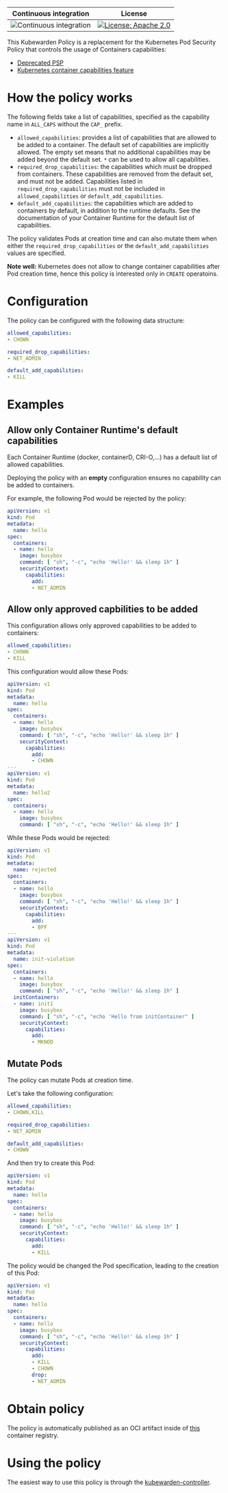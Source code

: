 Continuous integration | License
 -----------------------|--------
![Continuous integration](https://github.com/kubewarden/psp-capabilities/workflows/Continuous%20integration/badge.svg) | [![License: Apache 2.0](https://img.shields.io/badge/License-Apache2.0-brightgreen.svg)](https://opensource.org/licenses/Apache-2.0)


This Kubewarden Policy is a replacement for the Kubernetes Pod Security Policy
that controls the usage of Containers capabilities:

  * [Deprecated PSP](https://kubernetes.io/docs/concepts/policy/pod-security-policy/#capabilities)
  * [Kubernetes container capabilities feature](https://kubernetes.io/docs/tasks/configure-pod-container/security-context/#set-capabilities-for-a-container)

# How the policy works

The following fields take a list of capabilities, specified as the capability
name in `ALL_CAPS` without the `CAP_` prefix.

* `allowed_capabilities`: provides a list of capabilities that are allowed to be
  added to a container. The default set of capabilities are implicitly allowed.
  The empty set means that no additional capabilities may be added beyond the
  default set. `*` can be used to allow all capabilities.
* `required_drop_capabilities`: the capabilities which must be dropped from
  containers. These capabilities are removed from the default set, and must not
  be added. Capabilities listed in `required_drop_capabilities` must not be
  included in `allowed_capabilities` or `default_add_capabilities`.
* `default_add_capabilities`: the capabilities which are added to containers by
  default, in addition to the runtime defaults. See the documentation of your
  Container Runtime for the default list of capabilities.

The policy validates Pods at creation time and can also mutate them when either the
`required_drop_capabilities` or the `default_add_capabilities` values are specified.

**Note well:** Kubernetes does not allow to change container capabilities after Pod creation
time, hence this policy is interested only in `CREATE` operatoins.

# Configuration

The policy can be configured with the following data structure:

```yml
allowed_capabilities:
- CHOWN

required_drop_capabilities:
- NET_ADMIN

default_add_capabilities:
- KILL
```

# Examples

## Allow only Container Runtime's default capabilities

Each Container Runtime (docker, containerD, CRI-O,...) has a default list of
allowed capabilities.

Deploying the policy with an **empty** configuration ensures no capability can
be added to containers.

For example, the following Pod would be rejected by the policy:

```yaml
apiVersion: v1
kind: Pod
metadata:
  name: hello
spec:
  containers:
  - name: hello
    image: busybox
    command: [ "sh", "-c", "echo 'Hello!' && sleep 1h" ]
    securityContext:
      capabilities:
        add:
        - NET_ADMIN
```

## Allow only approved capbilities to be added

This configuration allows only approved capabilities to be
added to containers:

```yaml
allowed_capabilities:
- CHOWN
- KILL
```

This configuration would allow these Pods:

```yaml
apiVersion: v1
kind: Pod
metadata:
  name: hello
spec:
  containers:
  - name: hello
    image: busybox
    command: [ "sh", "-c", "echo 'Hello!' && sleep 1h" ]
    securityContext:
      capabilities:
        add:
        - CHOWN
---
apiVersion: v1
kind: Pod
metadata:
  name: hello2
spec:
  containers:
  - name: hello
    image: busybox
    command: [ "sh", "-c", "echo 'Hello!' && sleep 1h" ]
```

While these Pods would be rejected:

```yaml
apiVersion: v1
kind: Pod
metadata:
  name: rejected
spec:
  containers:
  - name: hello
    image: busybox
    command: [ "sh", "-c", "echo 'Hello!' && sleep 1h" ]
    securityContext:
      capabilities:
        add:
        - BPF
---
apiVersion: v1
kind: Pod
metadata:
  name: init-violation
spec:
  containers:
  - name: hello
    image: busybox
    command: [ "sh", "-c", "echo 'Hello!' && sleep 1h" ]
  initContainers:
  - name: init1
    image: busybox
    command: [ "sh", "-c", "echo 'Hello from initContainer" ]
    securityContext:
      capabilities:
        add:
        - MKNOD
```

## Mutate Pods

The policy can mutate Pods at creation time.

Let's take the following configuration:

```yml
allowed_capabilities:
- CHOWN,KILL

required_drop_capabilities:
- NET_ADMIN

default_add_capabilities:
- CHOWN
```

And then try to create this Pod:

```yaml
apiVersion: v1
kind: Pod
metadata:
  name: hello
spec:
  containers:
  - name: hello
    image: busybox
    command: [ "sh", "-c", "echo 'Hello!' && sleep 1h" ]
    securityContext:
      capabilities:
        add:
        - KILL
```

The policy would be changed the Pod specification, leading to the creation
of this Pod:

```yaml
apiVersion: v1
kind: Pod
metadata:
  name: hello
spec:
  containers:
  - name: hello
    image: busybox
    command: [ "sh", "-c", "echo 'Hello!' && sleep 1h" ]
    securityContext:
      capabilities:
        add:
        - KILL
        - CHOWN
        drop:
        - NET_ADMIN
```

# Obtain policy

The policy is automatically published as an OCI artifact inside of
[this](https://github.com/orgs/kubewarden/packages/container/package/policies%2Fpsp-capabilities)
container registry.

# Using the policy

The easiest way to use this policy is through the [kubewarden-controller](https://github.com/kubewarden/kubewarden-controller).
